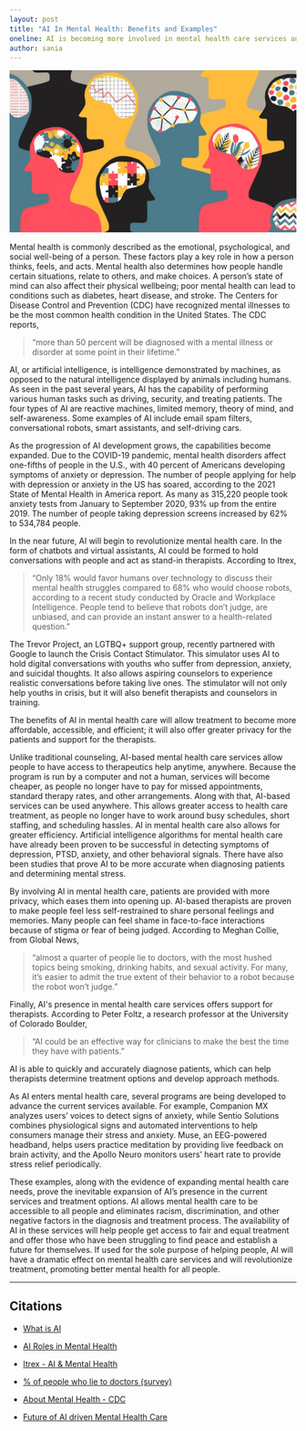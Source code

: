 ```yaml
---
layout: post
title: "AI In Mental Health: Benefits and Examples"
oneline: AI is becoming more involved in mental health care services and, as they do, their benefits become more apparent through the current example’s performance.
author: sania
---
```


![Unseen Pain](/images/blog/ai-in-mental-health.jpeg)

Mental health is commonly described as the emotional, psychological, and social well-being of a person. These factors play a key role in how a person thinks, feels, and acts. Mental health also determines how people handle certain situations, relate to others, and make choices. A person’s state of mind can also affect their physical wellbeing; poor mental health can lead to conditions such as diabetes, heart disease, and stroke. The Centers for Disease Control and Prevention (CDC) have recognized mental illnesses to be the most common health condition in the United States. The CDC reports,

> “more than 50 percent will be diagnosed with a mental illness or disorder at some point in their lifetime.”

AI, or artificial intelligence, is intelligence demonstrated by machines, as opposed to the natural intelligence displayed by animals including humans. As seen in the past several years, AI has the capability of performing various human tasks such as driving, security, and treating patients. The four types of AI are reactive machines, limited memory, theory of mind, and self-awareness. Some examples of AI include email spam filters, conversational robots, smart assistants, and self-driving cars.

As the progression of AI development grows, the capabilities become expanded. Due to the COVID-19 pandemic, mental health disorders affect one-fifths of people in the U.S., with 40 percent of Americans developing symptoms of anxiety or depression. The number of people applying for help with depression or anxiety in the US has soared, according to the 2021 State of Mental Health in America report. As many as 315,220 people took anxiety tests from January to September 2020, 93% up from the entire 2019. The number of people taking depression screens increased by 62% to 534,784 people.

In the near future, AI will begin to revolutionize mental health care. In the form of chatbots and virtual assistants, AI could be formed to hold conversations with people and act as stand-in therapists. According to Itrex,

> “Only 18% would favor humans over technology to discuss their mental health struggles compared to 68% who would choose robots, according to a recent study conducted by Oracle and Workplace Intelligence. People tend to believe that robots don’t judge, are unbiased, and can provide an instant answer to a health-related question.”

The Trevor Project, an LGTBQ+ support group, recently partnered with Google to launch the Crisis Contact Stimulator. This simulator uses AI to hold digital conversations with youths who suffer from depression, anxiety, and suicidal thoughts. It also allows aspiring counselors to experience realistic conversations before taking live ones. The stimulator will not only help youths in crisis, but it will also benefit therapists and counselors in training.

The benefits of AI in mental health care will allow treatment to become more affordable, accessible, and efficient; it will also offer greater privacy for the patients and support for the therapists.

Unlike traditional counseling, AI-based mental health care services allow people to have access to therapeutics help anytime, anywhere. Because the program is run by a computer and not a human, services will become cheaper, as people no longer have to pay for missed appointments, standard therapy rates, and other arrangements. Along with that, AI-based services can be used anywhere. This allows greater access to health care treatment, as people no longer have to work around busy schedules, short staffing, and scheduling hassles.
AI in mental health care also allows for greater efficiency. Artificial intelligence algorithms for mental health care have already been proven to be successful in detecting symptoms of depression, PTSD, anxiety, and other behavioral signals. There have also been studies that prove AI to be more accurate when diagnosing patients and determining mental stress.

By involving AI in mental health care, patients are provided with more privacy, which eases them into opening up. AI-based therapists are proven to make people feel less self-restrained to share personal feelings and memories. Many people can feel shame in face-to-face interactions because of stigma or fear of being judged. According to Meghan Collie, from Global News,

> “almost a quarter of people lie to doctors, with the most hushed topics being smoking, drinking habits, and sexual activity. For many, it’s easier to admit the true extent of their behavior to a robot because the robot won’t judge.”

Finally, AI's presence in mental health care services offers support for therapists. According to Peter Foltz, a research professor at the University of Colorado Boulder,

> “AI could be an effective way for clinicians to make the best the time they have with patients.”

AI is able to quickly and accurately diagnose patients, which can help therapists determine treatment options and develop approach methods.

As AI enters mental health care, several programs are being developed to advance the current services available. For example, Companion MX analyzes users’ voices to detect signs of anxiety, while Sentio Solutions combines physiological signs and automated interventions to help consumers manage their stress and anxiety. Muse, an EEG-powered headband, helps users practice meditation by providing live feedback on brain activity, and the Apollo Neuro monitors users’ heart rate to provide stress relief periodically.

These examples, along with the evidence of expanding mental health care needs, prove the inevitable expansion of AI’s presence in the current services and treatment options. AI allows mental health care to be accessible to all people and eliminates racism, discrimination, and other negative factors in the diagnosis and treatment process. The availability of AI in these services will help people get access to fair and equal treatment and offer those who have been struggling to find peace and establish a future for themselves. If used for the sole purpose of helping people, AI will have a dramatic effect on mental health care services and will revolutionize treatment, promoting better mental health for all people.

---

## Citations

- [What is AI](https://builtin.com/artificial-intelligence)

- [AI Roles in Mental Health](https://healthitanalytics.com/features/what-role-could-artificial-intelligence-play-in-mental-healthcare)

- [Itrex - AI & Mental Health](https://itrexgroup.com/blog/ai-mental-health-examples-trends/#)

- [% of people who lie to doctors (survey)](https://globalnews.ca/news/6597601/doctor-patient-lies/)

- [About Mental Health - CDC](https://www.cdc.gov/mentalhealth/learn/index.htm)

- [Future of AI driven Mental Health Care](https://www.brookings.edu/techstream/the-wellness-industrys-risky-embrace-of-ai-driven-mental-health-care/)
